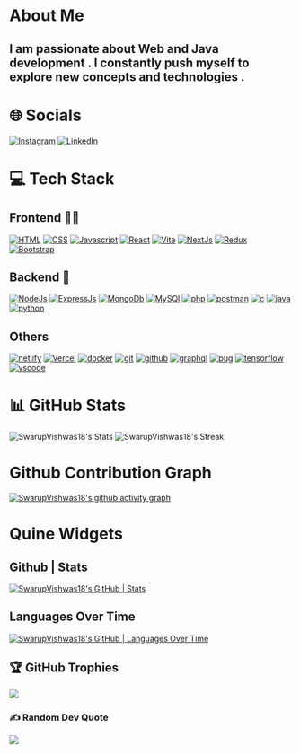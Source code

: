 # About Me

<h2> I am  passionate about Web and Java  development . I constantly push myself to explore new concepts and technologies . </h2>

# 🌐 Socials

[![Instagram](https://skillicons.dev/icons?i=instagram&perline=3)](https://www.instagram.com/swarup.vishwas/)
[![LinkedIn](https://skillicons.dev/icons?i=linkedin&perline=3)](https://www.linkedin.com/in/swarup-vishwas-8895221b9/)

# 💻 Tech Stack

## Frontend 🧑‍💻

[![HTML](https://skillicons.dev/icons?i=html&perline=3)](https://skillicons.dev)
[![CSS](https://skillicons.dev/icons?i=css&perline=3)](https://skillicons.dev)
[![Javascript](https://skillicons.dev/icons?i=javascript&perline=3)](https://skillicons.dev)
[![React](https://skillicons.dev/icons?i=react&perline=3)](https://skillicons.dev)
[![Vite](https://skillicons.dev/icons?i=vite&perline=3)](https://skillicons.dev)
[![NextJs](https://skillicons.dev/icons?i=nextjs&perline=3)](https://skillicons.dev)
[![Redux](https://skillicons.dev/icons?i=redux&perline=3)](https://skillicons.dev)
[![Bootstrap](https://skillicons.dev/icons?i=bootstrap&perline=3)](https://skillicons.dev)

## Backend 🤕

[![NodeJs](https://skillicons.dev/icons?i=nodejs&perline=3)](https://skillicons.dev)
[![ExpressJs](https://skillicons.dev/icons?i=express&perline=3)](https://skillicons.dev)
[![MongoDb](https://skillicons.dev/icons?i=mongodb&perline=3)](https://skillicons.dev)
[![MySQl](https://skillicons.dev/icons?i=mysql&perline=3)](https://skillicons.dev)
[![php](https://skillicons.dev/icons?i=php&perline=3)](https://skillicons.dev)
[![postman](https://skillicons.dev/icons?i=postman&perline=3)](https://skillicons.dev)
[![c](https://skillicons.dev/icons?i=c&perline=3)](https://skillicons.dev)
[![java](https://skillicons.dev/icons?i=java&perline=3)](https://skillicons.dev)[![python](https://skillicons.dev/icons?i=python&perline=3)](https://skillicons.dev)

## Others

[![netlify](https://skillicons.dev/icons?i=netlify&perline=3)](https://skillicons.dev)
[![Vercel](https://skillicons.dev/icons?i=vercel&perine=3)](https://skillicons.dev)
[![docker](https://skillicons.dev/icons?i=docker&perline=3)](https://skillicons.dev)
[![git](https://skillicons.dev/icons?i=git&perline=3)](https://skillicons.dev)
[![github](https://skillicons.dev/icons?i=github&perline=3)](https://skillicons.dev)
[![graphql](https://skillicons.dev/icons?i=graphql&perline=3)](https://skillicons.dev)
[![pug](https://skillicons.dev/icons?i=pug&perline=3)](https://skillicons.dev)
[![tensorflow](https://skillicons.dev/icons?i=tensorflow&perline=3)](https://skillicons.dev)
[![vscode](https://skillicons.dev/icons?i=vscode&perline=3)](https://skillicons.dev)

# 📊 GitHub Stats

![SwarupVishwas18's Stats](https://github-readme-stats.vercel.app/api?username=SwarupVishwas18&theme=shades-of-purple&show_icons=true&hide_border=false&count_private=true)
![SwarupVishwas18's Streak](https://github-readme-streak-stats.herokuapp.com/?user=SwarupVishwas18&theme=shades-of-purple&hide_border=false)

# Github Contribution Graph

[![SwarupVishwas18's github activity graph](https://github-readme-activity-graph.vercel.app/graph?username=SwarupVishwas18&theme=github-compact)](https://github.com/ashutosh00710/github-readme-activity-graph)

# Quine Widgets

## Github | Stats

[![SwarupVishwas18's GitHub | Stats](https://stats.quine.sh/SwarupVishwas18/github?theme=dark)](https://quine.sh?utm_source=widgets&utm_campaign=SwarupVishwas18)

## Languages Over Time

[![SwarupVishwas18's GitHub | Languages Over Time](https://stats.quine.sh/SwarupVishwas18/languages-over-time?theme=dark)](https://quine.sh?utm_source=widgets&utm_campaign=SwarupVishwas18)


## 🏆 GitHub Trophies

![](https://github-profile-trophy.vercel.app/?username=SwarupVishwas18&theme=radical&no-frame=false&no-bg=true&margin-w=4)

### ✍ Random Dev Quote

![](https://quotes-github-readme.vercel.app/api?type=horizontal&theme=radical)

<br />
<br />
<br />
<br />
